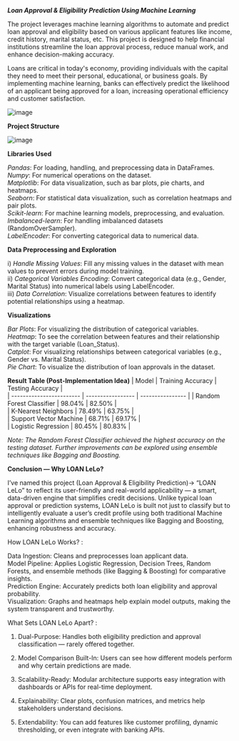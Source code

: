 _**Loan Approval & Eligibility Prediction Using Machine Learning**_

The  project leverages machine learning algorithms to automate and predict loan approval and eligibility based on various applicant features like income, credit history, marital status, etc. 
This project is designed to help financial institutions streamline the loan approval process, reduce manual work, and enhance decision-making accuracy.</br>

Loans are critical in today's economy, providing individuals with the capital they need to meet their personal, educational, or business goals. 
By implementing machine learning, banks can effectively predict the likelihood of an applicant being approved for a loan, increasing operational efficiency and customer satisfaction.</br>

![image](https://github.com/user-attachments/assets/52c50d61-c957-401b-bab4-067667efaef1)

**Project Structure**


![image](https://github.com/user-attachments/assets/dfd19211-ecae-4ea6-b197-da2f7c954380)

**Libraries Used**

_Pandas_: For loading, handling, and preprocessing data in DataFrames.</br>
_Numpy_: For numerical operations on the dataset.</br>
_Matplotlib_: For data visualization, such as bar plots, pie charts, and heatmaps.</br>
_Seaborn_: For statistical data visualization, such as correlation heatmaps and pair plots.</br>
_Scikit-learn_: For machine learning models, preprocessing, and evaluation.</br>
_Imbalanced-learn_: For handling imbalanced datasets (RandomOverSampler).</br>
_LabelEncoder_: For converting categorical data to numerical data.</br>

**Data Preprocessing and Exploration**

i) _Handle Missing Values_: Fill any missing values in the dataset with mean values to prevent errors during model training.</br>
ii) _Categorical Variables Encoding_: Convert categorical data (e.g., Gender, Marital Status) into numerical labels using LabelEncoder.</br>
iii) _Data Correlation_: Visualize correlations between features to identify potential relationships using a heatmap.</br>

**Visualizations**

_Bar Plots_: For visualizing the distribution of categorical variables.</br>
_Heatmap_: To see the correlation between features and their relationship with the target variable (Loan_Status).</br>
_Catplot_: For visualizing relationships between categorical variables (e.g., Gender vs. Marital Status).</br>
_Pie Chart_: To visualize the distribution of loan approvals in the dataset.</br>

**Result Table (Post-Implementation Idea)**
| Model                    | Training Accuracy | Testing Accuracy |               
| ------------------------ | ----------------- | ---------------- | 
| Random Forest Classifier | 98.04%            | 82.50%           |              
| K-Nearest Neighbors      | 78.49%            | 63.75%           |               
| Support Vector Machine   | 68.71%            | 69.17%           |               
| Logistic Regression      | 80.45%            | 80.83%           |

[1]: https://github.com/sonikirtan110/Credit-Card-Fraud-Detection?utm_source=chatgpt.com "sonikirtan110/Credit-Card-Fraud-Detection: \"A project to ... - GitHub"

_Note: The Random Forest Classifier achieved the highest accuracy on the testing dataset. Further improvements can be explored using ensemble techniques like Bagging and Boosting._

**Conclusion — **Why LOAN LeLo?****

I’ve named this project (Loan Approval & Eligibility Prediction)-> “LOAN LeLo” to reflect its user-friendly and real-world applicability — a smart, data-driven engine that simplifies credit decisions. Unlike typical loan approval or prediction systems, LOAN LeLo is built not just to classify but to intelligently evaluate a user’s credit profile using both traditional Machine Learning algorithms and ensemble techniques like Bagging and Boosting, enhancing robustness and accuracy.

How LOAN LeLo Works? :</br>

Data Ingestion: Cleans and preprocesses loan applicant data.</br>
Model Pipeline: Applies Logistic Regression, Decision Trees, Random Forests, and ensemble methods (like Bagging & Boosting) for comparative insights.</br>
Prediction Engine: Accurately predicts both loan eligibility and approval probability.</br>
Visualization: Graphs and heatmaps help explain model outputs, making the system transparent and trustworthy.</br>

 What Sets LOAN LeLo Apart? :</br>
 
1) Dual-Purpose: Handles both eligibility prediction and approval classification — rarely offered together.</br>

2) Model Comparison Built-In: Users can see how different models perform and why certain predictions are made.</br>

3) Scalability-Ready: Modular architecture supports easy integration with dashboards or APIs for real-time deployment.</br>

4) Explainability: Clear plots, confusion matrices, and metrics help stakeholders understand decisions.</br>

5) Extendability: You can add features like customer profiling, dynamic thresholding, or even integrate with banking APIs.</br>
